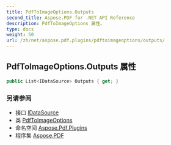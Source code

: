 ```yaml
---
title: PdfToImageOptions.Outputs
second_title: Aspose.PDF for .NET API Reference
description: PdfToImageOptions 属性。
type: docs
weight: 50
url: /zh/net/aspose.pdf.plugins/pdftoimageoptions/outputs/
---
```

## PdfToImageOptions.Outputs 属性

```csharp
public List<IDataSource> Outputs { get; }
```

### 另请参阅

* 接口 [IDataSource](../../idatasource/)
* 类 [PdfToImageOptions](../)
* 命名空间 [Aspose.Pdf.Plugins](../../../aspose.pdf.plugins/)
* 程序集 [Aspose.PDF](../../../)